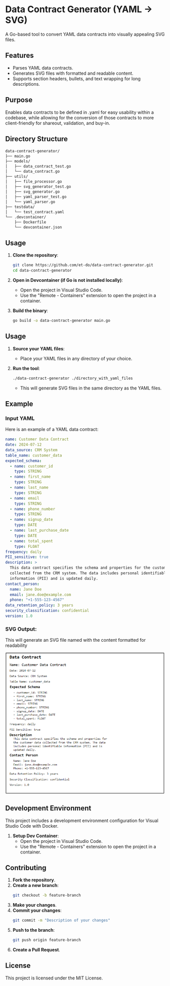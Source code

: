 
# Data Contract Generator (YAML -> SVG)

A Go-based tool to convert YAML data contracts into visually appealing SVG files.

## Features
- Parses YAML data contracts.
- Generates SVG files with formatted and readable content.
- Supports section headers, bullets, and text wrapping for long descriptions.

## Purpose
Enables data contracts to be defined in .yaml for easy usability within a codebase, while allowing for the conversion of those contracts to more client-friendly for shareout, validation, and buy-in.

## Directory Structure
```
data-contract-generator/
├── main.go
├── models/
│   ├── data_contract_test.go
│   └── data_contract.go
├── utils/
│   ├── file_processor.go
│   ├── svg_generator_test.go
│   ├── svg_generator.go
│   ├── yaml_parser_test.go
│   └── yaml_parser.go
├── testdata/
│   └── test_contract.yaml
└── .devcontainer/
    ├── Dockerfile
    └── devcontainer.json
```

## Usage

1. **Clone the repository**:
    ```sh
    git clone https://github.com/et-do/data-contract-generator.git
    cd data-contract-generator
    ```

2. **Open in Devcontainer (if Go is not installed locally)**:
    - Open the project in Visual Studio Code.
    - Use the "Remote - Containers" extension to open the project in a container.

3. **Build the binary**:
    ```sh
    go build -o data-contract-generator main.go
    ```
    
## Usage

1. **Source your YAML files**:
   - Place your YAML files in any directory of your choice.

2. **Run the tool**:
    ```sh
    ./data-contract-generator ./directory_with_yaml_files
    ```

   - This will generate SVG files in the same directory as the YAML files.

## Example
### Input YAML
Here is an example of a YAML data contract:

```yaml
name: Customer Data Contract
date: 2024-07-12
data_source: CRM System
table_name: customer_data
expected_schema:
  - name: customer_id
    type: STRING
  - name: first_name
    type: STRING
  - name: last_name
    type: STRING
  - name: email
    type: STRING
  - name: phone_number
    type: STRING
  - name: signup_date
    type: DATE
  - name: last_purchase_date
    type: DATE
  - name: total_spent
    type: FLOAT
frequency: daily
PII_sensitive: true
description: >
  This data contract specifies the schema and properties for the customer data
  collected from the CRM system. The data includes personal identifiable
  information (PII) and is updated daily.
contact_person:
  name: Jane Doe
  email: jane.doe@example.com
  phone: "+1-555-123-4567"
data_retention_policy: 3 years
security_classification: confidential
version: 1.0
```

### SVG Output:
This will generate an SVG file named with the content formatted for readability

![Example Output](/static/contract.png)

## Development Environment

This project includes a development environment configuration for Visual Studio Code with Docker.

1. **Setup Dev Container**:
   - Open the project in Visual Studio Code.
   - Use the "Remote - Containers" extension to open the project in a container.

## Contributing

1. **Fork the repository**.
2. **Create a new branch**:
    ```sh
    git checkout -b feature-branch
    ```
3. **Make your changes**.
4. **Commit your changes**:
    ```sh
    git commit -m "Description of your changes"
    ```
5. **Push to the branch**:
    ```sh
    git push origin feature-branch
    ```
6. **Create a Pull Request**.

## License

This project is licensed under the MIT License.
